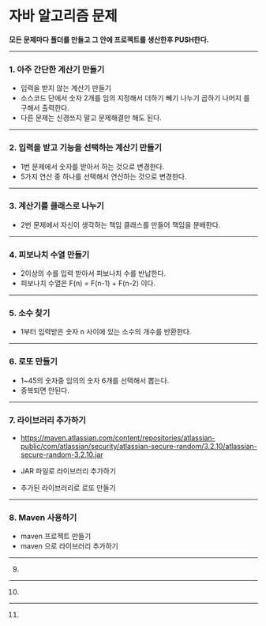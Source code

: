 자바 알고리즘 문제
==

**모든 문제마다 폴더를 만들고 그 안에 프로젝트를 생산한후 PUSH한다.**

---
### 1. 아주 간단한 계산기 만들기
 - 입력을 받지 않는 계산기 만들기
 - 소스코드 단에서 숫자 2개를 임의 지정해서 더하기 빼기 나누기 곱하기 나머지 를 구해서 출력한다.
 - 다른 문제는 신경쓰지 말고 문제해결만 해도 된다.

---
### 2. 입력을 받고 기능을 선택하는 계산기 만들기
  - 1번 문제에서 숫자를 받아서 하는 것으로 변경한다.
  - 5가지 연산 중 하나를 선택해서 연산하는 것으로 변경한다.

---
### 3. 계산기를 클래스로 나누기
  - 2번 문제에서 자신이 생각하는 책임 클래스를 만들어 책임을 분배한다.

---
### 4. 피보나치 수열 만들기
  - 2이상의 수를 입력 받아서 피보나치 수를 반납한다.
  - 피보나치 수열은  F(n) = F(n-1) + F(n-2) 이다.

---
### 5. 소수 찾기
  - 1부터 입력받은 숫자 n 사이에 있는 소수의 개수를 반환한다.

---
### 6. 로또 만들기
  - 1~45의 숫자중 임의의 숫자 6개를 선택해서 뽑는다.
  - 중복되면 안된다.

---
### 7. 라이브러리 추가하기 
 - https://maven.atlassian.com/content/repositories/atlassian-public/com/atlassian/security/atlassian-secure-random/3.2.10/atlassian-secure-random-3.2.10.jar
 
 - JAR 파일로 라이브러리 추가하기
 - 추가된 라이브러리로 로또 만들기
 
---
### 8. Maven 사용하기
 - maven 프로젝트 만들기
 - maven 으로 라이브러리 추가하기
 
---
9.


---
10.


---
11.

